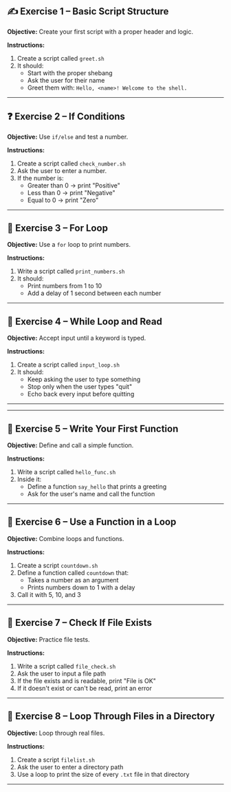 ## ✍️ **Exercise 1 – Basic Script Structure**

**Objective:** Create your first script with a proper header and logic.

**Instructions:**

1. Create a script called `greet.sh`
2. It should:
   - Start with the proper shebang
   - Ask the user for their name
   - Greet them with: `Hello, <name>! Welcome to the shell.`

---

## ❓ **Exercise 2 – If Conditions**

**Objective:** Use `if/else` and test a number.

**Instructions:**

1. Create a script called `check_number.sh`
2. Ask the user to enter a number.
3. If the number is:
   - Greater than 0 → print "Positive"
   - Less than 0 → print "Negative"
   - Equal to 0 → print "Zero"

---

## 🔄 **Exercise 3 – For Loop**

**Objective:** Use a `for` loop to print numbers.

**Instructions:**

1. Write a script called `print_numbers.sh`
2. It should:
   - Print numbers from 1 to 10
   - Add a delay of 1 second between each number

---

## 🔁 **Exercise 4 – While Loop and Read**

**Objective:** Accept input until a keyword is typed.

**Instructions:**

1. Create a script called `input_loop.sh`
2. It should:
   - Keep asking the user to type something
   - Stop only when the user types "quit"
   - Echo back every input before quitting

---

---

## 🔧 **Exercise 5 – Write Your First Function**

**Objective:** Define and call a simple function.

**Instructions:**

1. Write a script called `hello_func.sh`
2. Inside it:
   - Define a function `say_hello` that prints a greeting
   - Ask for the user's name and call the function

---

## 🔄 **Exercise 6 – Use a Function in a Loop**

**Objective:** Combine loops and functions.

**Instructions:**

1. Create a script `countdown.sh`
2. Define a function called `countdown` that:
   - Takes a number as an argument
   - Prints numbers down to 1 with a delay
3. Call it with 5, 10, and 3

---

## 📂 **Exercise 7 – Check If File Exists**

**Objective:** Practice file tests.

**Instructions:**

1. Write a script called `file_check.sh`
2. Ask the user to input a file path
3. If the file exists and is readable, print "File is OK"
4. If it doesn't exist or can't be read, print an error

---

## 📁 **Exercise 8 – Loop Through Files in a Directory**

**Objective:** Loop through real files.

**Instructions:**

1. Create a script `filelist.sh`
2. Ask the user to enter a directory path
3. Use a loop to print the size of every `.txt` file in that directory

---
